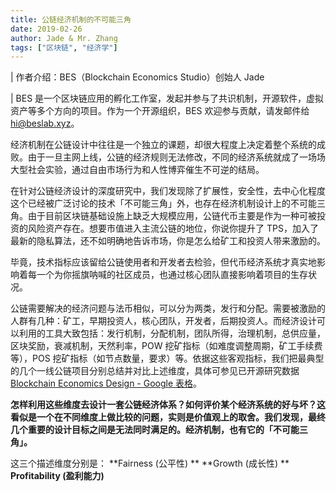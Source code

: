 ```yaml
---
title: 公链经济机制的不可能三角
date: 2019-02-26
author: Jade & Mr. Zhang
tags: ["区块链", "经济学"]
---
```


| 作者介绍：BES（Blockchain Economics Studio）创始人 Jade

| BES 是一个区块链应用的孵化工作室，发起并参与了共识机制，开源软件，虚拟资产等多个方向的项目。作为一个开源组织，BES 欢迎参与贡献，请发邮件给 hi@beslab.xyz。



经济机制在公链设计中往往是一个独立的课题，却很大程度上决定着整个系统的成败。由于一旦主网上线，公链的经济规则无法修改，不同的经济系统就成了一场场大型社会实验，通过自由市场行为和人性博弈催生不可逆的结局。

在针对公链经济设计的深度研究中，我们发现除了扩展性，安全性，去中心化程度这个已经被广泛讨论的技术「不可能三角」外，也存在经济机制设计上的不可能三角。由于目前区块链基础设施上缺乏大规模应用，公链代币主要是作为一种可被投资的风险资产存在。想要市值进入主流公链的地位，你说你提升了 TPS，加入了最新的隐私算法，还不如明确地告诉市场，你是怎么给矿工和投资人带来激励的。

毕竟，技术指标应该留给公链使用者和开发者去检验，但代币经济系统才真实地影响着每一个为你摇旗呐喊的社区成员，也通过核心团队直接影响着项目的生存状况。

公链需要解决的经济问题与法币相似，可以分为两类，发行和分配。需要被激励的人群有几种：矿工，早期投资人，核心团队，开发者，后期投资人。而经济设计可以利用的工具大致包括：发行机制，分配机制，团队所得，治理机制，总供应量，区块奖励，衰减机制，天然利率，POW 挖矿指标（如难度调整周期，矿工手续费等），POS 挖矿指标（如节点数量，要求）等。依据这些客观指标，我们把最典型的几个一线公链项目分别总结并对比上述维度，具体可参见已开源研究数据 [Blockchain Economics Design - Google 表格](https://docs.google.com/spreadsheets/d/1mqTExKtx0qZrs4xLTLGELj0V6TJNYBWNW5x3RdN6NoY/edit#gid=1092055068)。

**怎样利用这些维度去设计一套公链经济体系？如何评价某个经济系统的好与坏？这看似是一个在不同维度上做比较的问题，实则是价值观上的取舍。我们发现，最终几个重要的设计目标之间是无法同时满足的。经济机制，也有它的「不可能三角」。**

这三个描述维度分别是： 
**Fairness (公平性) **
**Growth (成长性) **
**Profitability (盈利能力)**